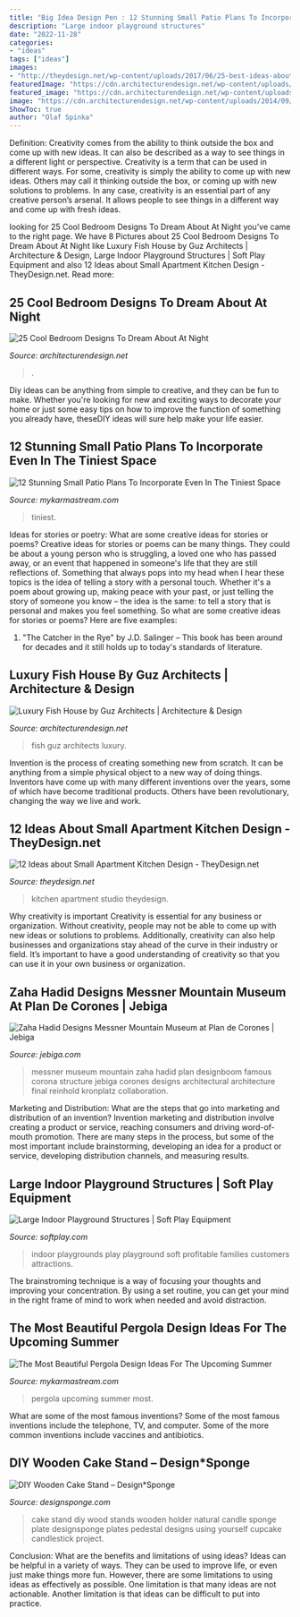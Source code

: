 ```yaml
---
title: "Big Idea Design Pen : 12 Stunning Small Patio Plans To Incorporate Even In The Tiniest Space"
description: "Large indoor playground structures"
date: "2022-11-28"
categories:
- "ideas"
tags: ["ideas"]
images:
- "http://theydesign.net/wp-content/uploads/2017/06/25-best-ideas-about-studio-apartment-kitchen-on-theydesign-small-in-small-apartment-kitchen-design-17-ideas-about-small-apartment-kitchen-design.jpg"
featuredImage: "https://cdn.architecturendesign.net/wp-content/uploads/2014/07/Fish-House-17.jpg"
featured_image: "https://cdn.architecturendesign.net/wp-content/uploads/2014/09/14-swimming-pool-around-bed1.jpg"
image: "https://cdn.architecturendesign.net/wp-content/uploads/2014/09/14-swimming-pool-around-bed1.jpg"
ShowToc: true
author: "Olaf Spinka"
---
```



Definition: Creativity comes from the ability to think outside the box and come up with new ideas. It can also be described as a way to see things in a different light or perspective.
Creativity is a term that can be used in different ways. For some, creativity is simply the ability to come up with new ideas. Others may call it thinking outside the box, or coming up with new solutions to problems. In any case, creativity is an essential part of any creative person’s arsenal. It allows people to see things in a different way and come up with fresh ideas.

	

		
looking for 25 Cool Bedroom Designs To Dream About At Night you've came to the right page. We have 8 Pictures about 25 Cool Bedroom Designs To Dream About At Night like Luxury Fish House by Guz Architects | Architecture &amp; Design, Large Indoor Playground Structures | Soft Play Equipment and also 12 Ideas about Small Apartment Kitchen Design - TheyDesign.net. Read more:
		
    
## 25 Cool Bedroom Designs To Dream About At Night

<img loading=lazy src="https://cdn.architecturendesign.net/wp-content/uploads/2014/09/14-swimming-pool-around-bed1.jpg" onerror="this.onerror=null;this.src='https://tse4.mm.bing.net/th?id=OIP.xFIvo1wUnPUU4Azl-gD22wHaFj&amp;pid=15.1';" alt="25 Cool Bedroom Designs To Dream About At Night">

_Source: architecturendesign.net_

>. 

	

Diy ideas can be anything from simple to creative, and they can be fun to make. Whether you're looking for new and exciting ways to decorate your home or just some easy tips on how to improve the function of something you already have, theseDIY ideas will sure help make your life easier.

    
## 12 Stunning Small Patio Plans To Incorporate Even In The Tiniest Space

<img loading=lazy src="http://mykarmastream.com/wp-content/uploads/2017/08/patio-design-2.jpg" onerror="this.onerror=null;this.src='https://tse1.mm.bing.net/th?id=OIP.sMCdHvG9vlBkipSK7_2iqQHaLH&amp;pid=15.1';" alt="12 Stunning Small Patio Plans To Incorporate Even In The Tiniest Space">

_Source: mykarmastream.com_

>tiniest. 

	

Ideas for stories or poetry: What are some creative ideas for stories or poems?
Creative ideas for stories or poems can be many things. They could be about a young person who is struggling, a loved one who has passed away, or an event that happened in someone's life that they are still reflections of. Something that always pops into my head when I hear these topics is the idea of telling a story with a personal touch. Whether it's a poem about growing up, making peace with your past, or just telling the story of someone you know – the idea is the same: to tell a story that is personal and makes you feel something. So what are some creative ideas for stories or poems? Here are five examples: 
1. "The Catcher in the Rye" by J.D. Salinger – This book has been around for decades and it still holds up to today's standards of literature.

    
## Luxury Fish House By Guz Architects | Architecture &amp; Design

<img loading=lazy src="https://cdn.architecturendesign.net/wp-content/uploads/2014/07/Fish-House-17.jpg" onerror="this.onerror=null;this.src='https://tse2.mm.bing.net/th?id=OIP.8rfDcuwkqIehzYmF97AHLAHaE_&amp;pid=15.1';" alt="Luxury Fish House by Guz Architects | Architecture &amp; Design">

_Source: architecturendesign.net_

>fish guz architects luxury. 

	

Invention is the process of creating something new from scratch. It can be anything from a simple physical object to a new way of doing things. Inventors have come up with many different inventions over the years, some of which have become traditional products. Others have been revolutionary, changing the way we live and work.

    
## 12 Ideas About Small Apartment Kitchen Design - TheyDesign.net

<img loading=lazy src="http://theydesign.net/wp-content/uploads/2017/06/25-best-ideas-about-studio-apartment-kitchen-on-theydesign-small-in-small-apartment-kitchen-design-17-ideas-about-small-apartment-kitchen-design.jpg" onerror="this.onerror=null;this.src='https://tse1.mm.bing.net/th?id=OIP.qmC3Rk-prEfsFGNrDphL9QHaLH&amp;pid=15.1';" alt="12 Ideas about Small Apartment Kitchen Design - TheyDesign.net">

_Source: theydesign.net_

>kitchen apartment studio theydesign. 

	

Why creativity is important
Creativity is essential for any business or organization. Without creativity, people may not be able to come up with new ideas or solutions to problems. Additionally, creativity can also help businesses and organizations stay ahead of the curve in their industry or field. It’s important to have a good understanding of creativity so that you can use it in your own business or organization.

    
## Zaha Hadid Designs Messner Mountain Museum At Plan De Corones | Jebiga

<img loading=lazy src="https://www.jebiga.com/wp-content/uploads/2013/07/Zaha_Hadid_Messner_Mountain_Museum_Plan_de_Corona_2.jpg" onerror="this.onerror=null;this.src='https://tse1.mm.bing.net/th?id=OIP.c0zZRu0dFbX7NwUB4CwBvAHaEN&amp;pid=15.1';" alt="Zaha Hadid Designs Messner Mountain Museum at Plan de Corones | Jebiga">

_Source: jebiga.com_

>messner museum mountain zaha hadid plan designboom famous corona structure jebiga corones designs architectural architecture final reinhold kronplatz collaboration. 

	

Marketing and Distribution: What are the steps that go into marketing and distribution of an invention?
Invention marketing and distribution involve creating a product or service, reaching consumers and driving word-of-mouth promotion. There are many steps in the process, but some of the most important include brainstorming, developing an idea for a product or service, developing distribution channels, and measuring results.

    
## Large Indoor Playground Structures | Soft Play Equipment

<img loading=lazy src="http://www.softplay.com/wp-content/uploads/2015/03/P26213-PIC2.jpg" onerror="this.onerror=null;this.src='https://tse4.mm.bing.net/th?id=OIP.YBh0fAtp33aBv979RQeZwQHaFj&amp;pid=15.1';" alt="Large Indoor Playground Structures | Soft Play Equipment">

_Source: softplay.com_

>indoor playgrounds play playground soft profitable families customers attractions. 

	

The brainstroming technique is a way of focusing your thoughts and improving your concentration. By using a set routine, you can get your mind in the right frame of mind to work when needed and avoid distraction.

    
## The Most Beautiful Pergola Design Ideas For The Upcoming Summer

<img loading=lazy src="https://mykarmastream.com/wp-content/uploads/2017/06/pergola-2.png" onerror="this.onerror=null;this.src='https://tse1.mm.bing.net/th?id=OIP.uNSSnvmCeD98HZ8uLJ3tpwHaKo&amp;pid=15.1';" alt="The Most Beautiful Pergola Design Ideas For The Upcoming Summer">

_Source: mykarmastream.com_

>pergola upcoming summer most. 

	

What are some of the most famous inventions?
Some of the most famous inventions include the telephone, TV, and computer. Some of the more common inventions include vaccines and antibiotics.

    
## DIY Wooden Cake Stand – Design*Sponge

<img loading=lazy src="http://www.designsponge.com/wp-content/uploads/2014/02/SAM_6498.jpg" onerror="this.onerror=null;this.src='https://tse2.mm.bing.net/th?id=OIP.IaJLzEsdVV3uIMkfKGNN-wHaK5&amp;pid=15.1';" alt="DIY Wooden Cake Stand – Design*Sponge">

_Source: designsponge.com_

>cake stand diy wood stands wooden holder natural candle sponge plate designsponge plates pedestal designs using yourself cupcake candlestick project. 

	

Conclusion: What are the benefits and limitations of using ideas?
Ideas can be helpful in a variety of ways. They can be used to improve life, or even just make things more fun. However, there are some limitations to using ideas as effectively as possible. One limitation is that many ideas are not actionable. Another limitation is that ideas can be difficult to put into practice.

